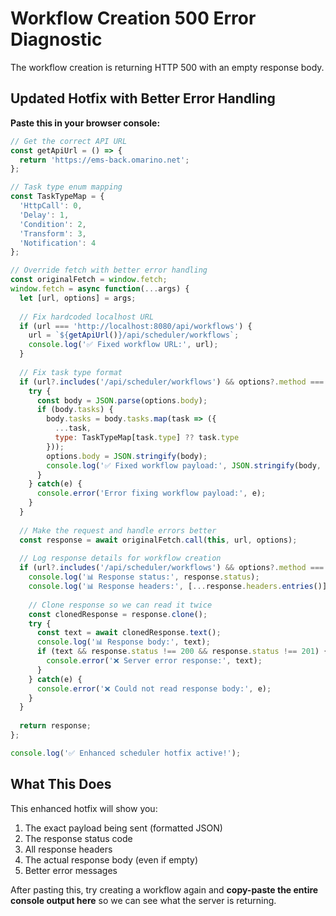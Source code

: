 # Workflow Creation 500 Error Diagnostic

The workflow creation is returning HTTP 500 with an empty response body.

## Updated Hotfix with Better Error Handling

**Paste this in your browser console:**

```javascript
// Get the correct API URL
const getApiUrl = () => {
  return 'https://ems-back.omarino.net';
};

// Task type enum mapping
const TaskTypeMap = {
  'HttpCall': 0,
  'Delay': 1,
  'Condition': 2,
  'Transform': 3,
  'Notification': 4
};

// Override fetch with better error handling
const originalFetch = window.fetch;
window.fetch = async function(...args) {
  let [url, options] = args;
  
  // Fix hardcoded localhost URL
  if (url === 'http://localhost:8080/api/workflows') {
    url = `${getApiUrl()}/api/scheduler/workflows`;
    console.log('✅ Fixed workflow URL:', url);
  }
  
  // Fix task type format
  if (url?.includes('/api/scheduler/workflows') && options?.method === 'POST') {
    try {
      const body = JSON.parse(options.body);
      if (body.tasks) {
        body.tasks = body.tasks.map(task => ({
          ...task,
          type: TaskTypeMap[task.type] ?? task.type
        }));
        options.body = JSON.stringify(body);
        console.log('✅ Fixed workflow payload:', JSON.stringify(body, null, 2));
      }
    } catch(e) {
      console.error('Error fixing workflow payload:', e);
    }
  }
  
  // Make the request and handle errors better
  const response = await originalFetch.call(this, url, options);
  
  // Log response details for workflow creation
  if (url?.includes('/api/scheduler/workflows') && options?.method === 'POST') {
    console.log('📊 Response status:', response.status);
    console.log('📊 Response headers:', [...response.headers.entries()]);
    
    // Clone response so we can read it twice
    const clonedResponse = response.clone();
    try {
      const text = await clonedResponse.text();
      console.log('📊 Response body:', text);
      if (text && response.status !== 200 && response.status !== 201) {
        console.error('❌ Server error response:', text);
      }
    } catch(e) {
      console.error('❌ Could not read response body:', e);
    }
  }
  
  return response;
};

console.log('✅ Enhanced scheduler hotfix active!');
```

## What This Does

This enhanced hotfix will show you:
1. The exact payload being sent (formatted JSON)
2. The response status code
3. All response headers
4. The actual response body (even if empty)
5. Better error messages

After pasting this, try creating a workflow again and **copy-paste the entire console output here** so we can see what the server is returning.
